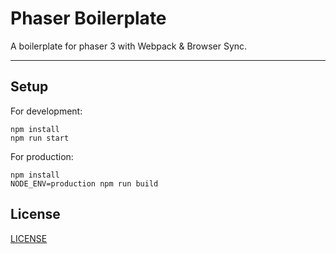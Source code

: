 # Phaser Boilerplate

A boilerplate for phaser 3 with Webpack & Browser Sync.

---

## Setup

For development:

```
npm install
npm run start
```

For production:

```
npm install
NODE_ENV=production npm run build
```

## License

[LICENSE](LICENSE)
